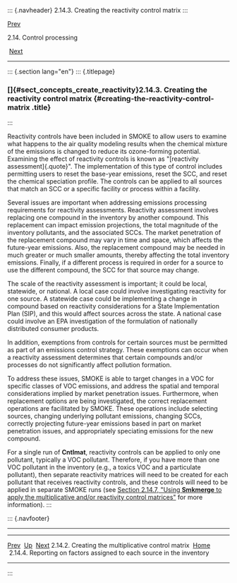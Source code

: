 ::: {.navheader}
2.14.3. Creating the reactivity control matrix
:::

[Prev](ch02s14s02.html) 

2.14. Control processing

 [Next](ch02s14s04.html)

------------------------------------------------------------------------

::: {.section lang="en"}
::: {.titlepage}
<div>

<div>

### []{#sect_concepts_create_reactivity}2.14.3. Creating the reactivity control matrix {#creating-the-reactivity-control-matrix .title}

</div>

</div>
:::

Reactivity controls have been included in SMOKE to allow users to
examine what happens to the air quality modeling results when the
chemical mixture of the emissions is changed to reduce its ozone-forming
potential. Examining the effect of reactivity controls is known as
"[reactivity assessment]{.quote}". The implementation of this type of
control includes permitting users to reset the base-year emissions,
reset the SCC, and reset the chemical speciation profile. The controls
can be applied to all sources that match an SCC or a specific facility
or process within a facility.

Several issues are important when addressing emissions processing
requirements for reactivity assessments. Reactivity assessment involves
replacing one compound in the inventory by another compound. This
replacement can impact emission projections, the total magnitude of the
inventory pollutants, and the associated SCCs. The market penetration of
the replacement compound may vary in time and space, which affects the
future-year emissions. Also, the replacement compound may be needed in
much greater or much smaller amounts, thereby affecting the total
inventory emissions. Finally, if a different process is required in
order for a source to use the different compound, the SCC for that
source may change.

The scale of the reactivity assessment is important; it could be local,
statewide, or national. A local case could involve investigating
reactivity for one source. A statewide case could be implementing a
change in compound based on reactivity considerations for a State
Implementation Plan (SIP), and this would affect sources across the
state. A national case could involve an EPA investigation of the
formulation of nationally distributed consumer products.

In addition, exemptions from controls for certain sources must be
permitted as part of an emissions control strategy. These exemptions can
occur when a reactivity assessment determines that certain compounds
and/or processes do not significantly affect pollution formation.

To address these issues, SMOKE is able to target changes in a VOC for
specific classes of VOC emissions, and address the spatial and temporal
considerations implied by market penetration issues. Furthermore, when
replacement options are being investigated, the correct replacement
operations are facilitated by SMOKE. These operations include selecting
sources, changing underlying pollutant emissions, changing SCCs,
correctly projecting future-year emissions based in part on market
penetration issues, and appropriately speciating emissions for the new
compound.

For a single run of **Cntlmat**, reactivity controls can be applied to
only one pollutant, typically a VOC pollutant. Therefore, if you have
more than one VOC pollutant in the inventory (e.g., a toxics VOC and a
particulate pollutant), then separate reactivity matrices will need to
be created for each pollutant that receives reactivity controls, and
these controls will need to be applied in separate SMOKE runs (see
[Section 2.14.7, "Using **Smkmerge** to apply the multiplicative and/or
reactivity control
matrices"](ch02s14s07.html "2.14.7. Using Smkmerge to apply the multiplicative and/or reactivity control matrices")
for more information).
:::

::: {.navfooter}

------------------------------------------------------------------------

  ----------------------------------------------------- -------------------- ------------------------------------------------------------------------
  [Prev](ch02s14s02.html)                                [Up](ch02s14.html)                                                   [Next](ch02s14s04.html)
  2.14.2. Creating the multiplicative control matrix     [Home](index.html)     2.14.4. Reporting on factors assigned to each source in the inventory
  ----------------------------------------------------- -------------------- ------------------------------------------------------------------------
:::
